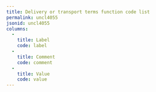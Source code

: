 ```yaml
---
title: Delivery or transport terms function code list
permalink: uncl4055
jsonid: uncl4055
columns:
  - 
    title: Label
    code: label
  - 
    title: Comment
    code: comment
  - 
    title: Value
    code: value
---
```

